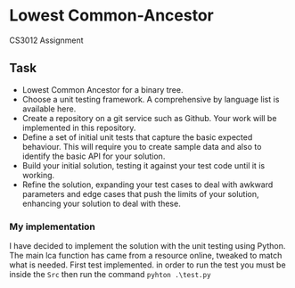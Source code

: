 # Lowest Common-Ancestor
CS3012 Assignment

## Task
* Lowest Common Ancestor for a binary tree.
* Choose a unit testing framework. A comprehensive by language list is available here.
* Create a repository on a git service such as Github. Your work will be implemented in this repository.
* Define a set of initial unit tests that capture the basic expected behaviour. This will require you to create sample data and also to identify the basic API for your solution.
* Build your initial solution, testing it against your test code until it is working.
* Refine the solution, expanding your test cases to deal with awkward parameters and edge cases that push the limits of your solution, enhancing your solution to deal with these.

### My implementation
I have decided to implement the solution with the unit testing using Python.
The main lca function has came from a resource online, tweaked to match what is needed.
First test implemented.
in order to run the test you must be inside the `Src` then run the command `pyhton .\test.py`
